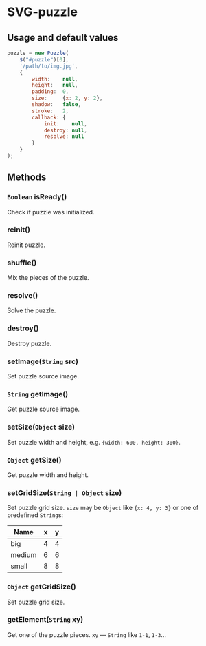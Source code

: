 # SVG-puzzle

## Usage and default values
```javascript
puzzle = new Puzzle(
    $("#puzzle")[0],
    '/path/to/img.jpg',
    {
        width:    null,
        height:   null,
        padding:  0,
        size:     {x: 2, y: 2},
        shadow:   false,
        stroke:   2,
        callback: {
            init:    null,
            destroy: null,
            resolve: null
        }
    }
);
```

## Methods
### `Boolean` isReady()
Check if puzzle was initialized.

### reinit()
Reinit puzzle.

### shuffle()
Mix the pieces of the puzzle.

### resolve()
Solve the puzzle.

### destroy()
Destroy puzzle.

### setImage(`String` src)
Set puzzle source image.

### `String` getImage()
Get puzzle source image.

### setSize(`Object` size)
Set puzzle width and height, e.g. `{width: 600, height: 300}`.

### `Object` getSize()
Get puzzle width and height.

### setGridSize(`String | Object` size)
Set puzzle grid size.
`size` may be `Object` like `{x: 4, y: 3}` or one of predefined `String`s:

|  Name  |  x  |  y  |
| ------ | --- | --- |
| big    |  4  |  4  |
| medium |  6  |  6  |
| small  |  8  |  8  |

### `Object` getGridSize()
Set puzzle grid size.

### getElement(`String` xy)
Get one of the puzzle pieces.
`xy` — `String` like `1-1`, `1-3`...
